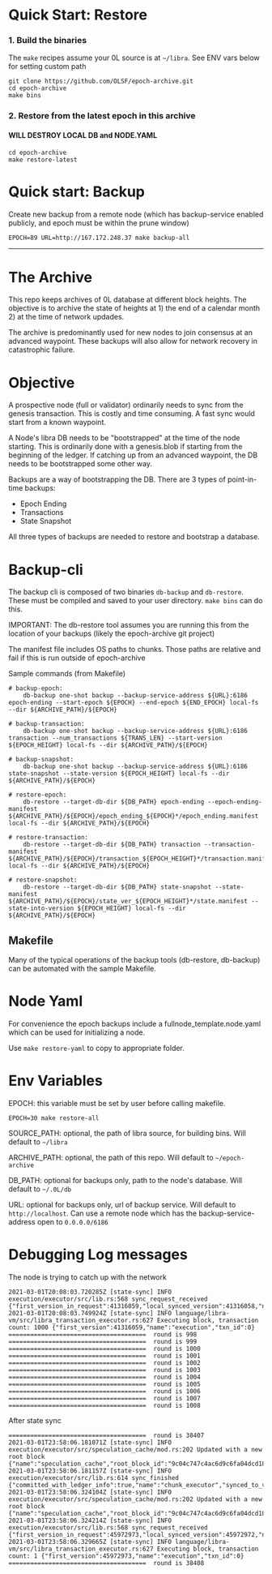 # Quick Start: Restore


### 1. Build the binaries
The `make` recipes assume your 0L source is at `~/libra`. See ENV vars below for setting custom path

```
git clone https://github.com/OLSF/epoch-archive.git
cd epoch-archive
make bins
```

### 2. Restore from the latest epoch in this archive

#### WILL DESTROY LOCAL DB and NODE.YAML

```
cd epoch-archive
make restore-latest
```

# Quick start: Backup

Create new backup from a remote node (which has backup-service enabled publicly, and epoch must be within the prune window)

```
EPOCH=89 URL=http://167.172.248.37 make backup-all

```

-----

# The Archive

This repo keeps archives of 0L database at different block heights. The objective is to archive the state of heights at 1) the end of a calendar month 2) at the time of network updades.

The archive is predominantly used for new nodes to join consensus at an advanced waypoint. These backups will also allow for network recovery in catastrophic failure.

# Objective

A prospective node (full or validator) ordinarily needs to sync from the genesis transaction. This is costly and time consuming. A fast sync would start from a known waypoint.
 
A Node's libra DB needs to be "bootstrapped" at the time of the node starting. This is ordinarily done with a genesis.blob if starting from the beginning of the ledger. If catching up from an advanced waypoint, the DB needs to be bootstrapped some other way.

Backups are a way of bootstrapping the DB. There are 3 types of point-in-time backups:
- Epoch Ending
- Transactions
- State Snapshot

All three types of backups are needed to restore and bootstrap a database.


# Backup-cli

The backup cli is composed of two binaries `db-backup` and `db-restore`. These must be compiled and saved to your user directory. `make bins` can do this.

IMPORTANT: The db-restore tool assumes you are running this from the location of your backups (likely the epoch-archive git project)

The manifest file includes OS paths to chunks. Those paths are relative and fail if this is run outside of epoch-archive

Sample commands (from Makefile)

```
# backup-epoch:
	db-backup one-shot backup --backup-service-address ${URL}:6186 epoch-ending --start-epoch ${EPOCH} --end-epoch ${END_EPOCH} local-fs --dir ${ARCHIVE_PATH}/${EPOCH}
	
# backup-transaction:
	db-backup one-shot backup --backup-service-address ${URL}:6186 transaction --num_transactions ${TRANS_LEN} --start-version ${EPOCH_HEIGHT} local-fs --dir ${ARCHIVE_PATH}/${EPOCH}

# backup-snapshot:
	db-backup one-shot backup --backup-service-address ${URL}:6186 state-snapshot --state-version ${EPOCH_HEIGHT} local-fs --dir ${ARCHIVE_PATH}/${EPOCH}

# restore-epoch:
	db-restore --target-db-dir ${DB_PATH} epoch-ending --epoch-ending-manifest ${ARCHIVE_PATH}/${EPOCH}/epoch_ending_${EPOCH}*/epoch_ending.manifest local-fs --dir ${ARCHIVE_PATH}/${EPOCH}

# restore-transaction:
	db-restore --target-db-dir ${DB_PATH} transaction --transaction-manifest ${ARCHIVE_PATH}/${EPOCH}/transaction_${EPOCH_HEIGHT}*/transaction.manifest local-fs --dir ${ARCHIVE_PATH}/${EPOCH}

# restore-snapshot:
	db-restore --target-db-dir ${DB_PATH} state-snapshot --state-manifest ${ARCHIVE_PATH}/${EPOCH}/state_ver_${EPOCH_HEIGHT}*/state.manifest --state-into-version ${EPOCH_HEIGHT} local-fs --dir ${ARCHIVE_PATH}/${EPOCH}

```


## Makefile

Many of the typical operations of the backup tools (db-restore, db-backup) can be automated with the sample Makefile.

# Node Yaml

For convenience the epoch backups include a fullnode_template.node.yaml which can be used for initializing a node. 

Use `make restore-yaml` to copy to appropriate folder.

# Env Variables

EPOCH:  this variable must be set by user before calling makefile.

`EPOCH=30 make restore-all`

SOURCE_PATH: optional, the path of libra source, for building bins. Will default to `~/libra`

ARCHIVE_PATH: optional, the path of this repo. Will default to `~/epoch-archive`

DB_PATH: optional for backups only, path to the node's database. Will default  to `~/.0L/db`

URL: optional for backups only, url of backup service. Will default to `http://localhost`. Can use a remote node which has the backup-service-address open to `0.0.0.0/6186`

# Debugging Log messages

The node is trying to catch up with the network
```
2021-03-01T20:08:03.720285Z [state-sync] INFO execution/executor/src/lib.rs:568 sync_request_received {"first_version_in_request":41316059,"local_synced_version":41316058,"name":"chunk_executor","num_txns_in_request":1000}
2021-03-01T20:08:03.749924Z [state-sync] INFO language/libra-vm/src/libra_transaction_executor.rs:627 Executing block, transaction count: 1000 {"first_version":41316059,"name":"execution","txn_id":0}
======================================  round is 998
======================================  round is 999
======================================  round is 1000
======================================  round is 1001
======================================  round is 1002
======================================  round is 1003
======================================  round is 1004
======================================  round is 1005
======================================  round is 1006
======================================  round is 1007
======================================  round is 1008
```

After state sync
```
======================================  round is 38407
2021-03-01T23:58:06.181071Z [state-sync] INFO execution/executor/src/speculation_cache/mod.rs:202 Updated with a new root block {"name":"speculation_cache","root_block_id":"9c04c747c4ac6d9c6fa04dcd18115bf1f32dcfb0fef9bc482182d280f0fcbcf5"}
2021-03-01T23:58:06.181157Z [state-sync] INFO execution/executor/src/lib.rs:614 sync_finished {"committed_with_ledger_info":true,"name":"chunk_executor","synced_to_version":45972972}
2021-03-01T23:58:06.324104Z [state-sync] INFO execution/executor/src/speculation_cache/mod.rs:202 Updated with a new root block {"name":"speculation_cache","root_block_id":"9c04c747c4ac6d9c6fa04dcd18115bf1f32dcfb0fef9bc482182d280f0fcbcf5"}
2021-03-01T23:58:06.324214Z [state-sync] INFO execution/executor/src/lib.rs:568 sync_request_received {"first_version_in_request":45972973,"local_synced_version":45972972,"name":"chunk_executor","num_txns_in_request":1}
2021-03-01T23:58:06.329665Z [state-sync] INFO language/libra-vm/src/libra_transaction_executor.rs:627 Executing block, transaction count: 1 {"first_version":45972973,"name":"execution","txn_id":0}
======================================  round is 38408
```

